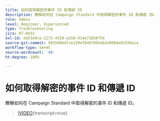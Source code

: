 ```yaml
---
title: 如何取得解密的事件 ID 和傳遞 ID
description: 瞭解如何在 Campaign Standard 中取得解密的事件 ID 和傳遞 ID。
role: Admin
level: Beginner, Experienced
type: Troubleshooting
jira: KT-8432
exl-id: da53e9ce-2175-4158-a318-914e71050754
source-git-commit: 943599bd7ce139ef846f093ebda9084a91550aca
workflow-type: tm+mt
source-wordcount: '48'
ht-degree: 100%

---
```


# 如何取得解密的事件 ID 和傳遞 ID

瞭解如何在 Campaign Standard 中取得解密的事件 ID 和傳遞 ID。

>[!VIDEO](https://video.tv.adobe.com/v/335989?learn=on){transcript=true}
